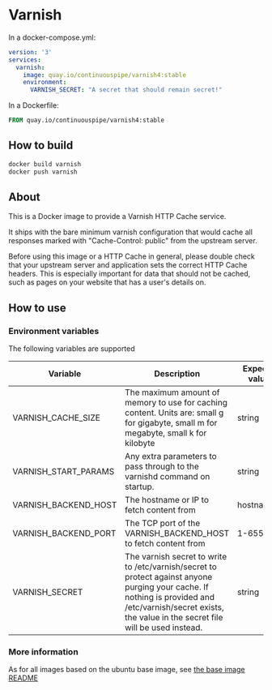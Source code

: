 # Varnish

In a docker-compose.yml:
```yml
version: '3'
services:
  varnish:
    image: quay.io/continuouspipe/varnish4:stable
    environment:
      VARNISH_SECRET: "A secret that should remain secret!"
```

In a Dockerfile:
```Dockerfile
FROM quay.io/continuouspipe/varnish4:stable
```


## How to build
```bash
docker build varnish
docker push varnish
```

## About

This is a Docker image to provide a Varnish HTTP Cache service.

It ships with the bare minimum varnish configuration that would cache all responses marked with "Cache-Control: public" from the upstream server.

Before using this image or a HTTP Cache in general, please double check that your upstream server
and application sets the correct HTTP Cache headers.
This is especially important for data that should not be cached, such as pages on your website
that has a user's details on.

## How to use

### Environment variables

The following variables are supported

Variable | Description | Expected values | Default
--- | --- | --- | ----
VARNISH_CACHE_SIZE | The maximum amount of memory to use for caching content. Units are: small g for gigabyte, small m for megabyte, small k for kilobyte | string | 1g
VARNISH_START_PARAMS | Any extra parameters to pass through to the varnishd command on startup. | string | empty
VARNISH_BACKEND_HOST | The hostname or IP to fetch content from | hostname/IP | web
VARNISH_BACKEND_PORT | The TCP port of the VARNISH_BACKEND_HOST to fetch content from | 1-65535 | 80
VARNISH_SECRET | The varnish secret to write to /etc/varnish/secret to protect against anyone purging your cache. If nothing is provided and /etc/varnish/secret exists, the value in the secret file will be used instead. | string | empty

### More information

As for all images based on the ubuntu base image, see
[the base image README](../../ubuntu/16.04/README.md)
